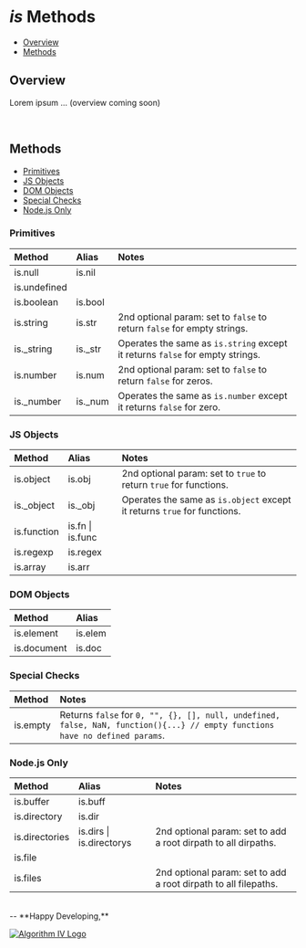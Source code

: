 # _is_ Methods
- [Overview](#overview)
- [Methods](#methods)

<a name="overview"></a>

## Overview
Lorem ipsum ... (overview coming soon)


<a name="methods"></a>
<br />
## Methods
- [Primitives](#methods-primitives)
- [JS Objects](#methods-js-objects)
- [DOM Objects](#methods-dom-objects)
- [Special Checks](#methods-special)
- [Node.js Only](#methods-node)

<a name="methods-primitives"></a>
### Primitives

| Method       | Alias   | Notes       |
| :----------- | :------ | :---------- |
| is.null      | is.nil  |             |
| is.undefined |         |             |
| is.boolean   | is.bool |             |
| is.string    | is.str  | 2nd optional param: set to ``` false ``` to return ``` false ``` for empty strings. |
| is._string   | is._str | Operates the same as ``` is.string ``` except it returns ``` false ``` for empty strings. |
| is.number    | is.num  | 2nd optional param: set to ``` false ``` to return ``` false ``` for zeros. |
| is._number   | is._num | Operates the same as ``` is.number ``` except it returns ``` false ``` for zero. |

<a name="methods-js-objects"></a>
### JS Objects

| Method      | Alias    | Notes         |
| :---------- | :------- | :------------ |
| is.object   | is.obj   | 2nd optional param: set to ``` true ``` to return ``` true ``` for functions. |
| is._object  | is._obj  | Operates the same as ``` is.object ``` except it returns ``` true ``` for functions. |
| is.function | is.fn &#124; is.func |   |
| is.regexp   | is.regex |               |
| is.array    | is.arr   |               |

<a name="methods-dom-objects"></a>
### DOM Objects

| Method      | Alias   |
| :---------- | :------ |
| is.element  | is.elem |
| is.document | is.doc  |

<a name="methods-special"></a>
### Special Checks

| Method   | Notes   |
| :------- | :------ |
| is.empty | Returns ``` false ``` for ``` 0, "", {}, [], null, undefined, false, NaN, function(){...} // empty functions have no defined params ```. |

<a name="methods-node"></a>
### Node.js Only

| Method         | Alias   | Notes       |
| :------------- | :------ | :---------- |
| is.buffer      | is.buff |             |
| is.directory   | is.dir  |             |
| is.directories | is.dirs &#124; is.directorys | 2nd optional param: set to add a root dirpath to all dirpaths. |
| is.file        |         |             |
| is.files       |         | 2nd optional param: set to add a root dirpath to all filepaths. |


<br />
--
**Happy Developing,**

<a href="http://www.algorithmiv.com/are"><img src="http://www.algorithmiv.com/images/aIV-logo.png" alt="Algorithm IV Logo" /></a>
